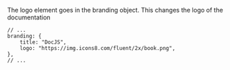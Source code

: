 The logo element goes in the branding object. This changes the logo of the documentation

```
// ...
branding: {
	title: "DocJS",
	logo: "https://img.icons8.com/fluent/2x/book.png",
},
// ...
```